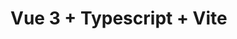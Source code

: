<!--
 * @Author: your name
 * @Date: 2021-02-23 13:02:41
 * @LastEditTime: 2021-02-23 13:19:48
 * @LastEditors: your name
 * @Description: In User Settings Edit
 * @FilePath: /vite/README.md
-->
# Vue 3 + Typescript + Vite

